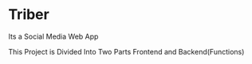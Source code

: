 # Triber
Its a Social Media Web App

This Project is Divided Into Two Parts Frontend and Backend(Functions)
